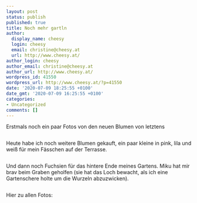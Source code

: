 ```yaml
---
layout: post
status: publish
published: true
title: Noch mehr gartln
author:
  display_name: cheesy
  login: cheesy
  email: christine@cheesy.at
  url: http://www.cheesy.at/
author_login: cheesy
author_email: christine@cheesy.at
author_url: http://www.cheesy.at/
wordpress_id: 41550
wordpress_url: http://www.cheesy.at/?p=41550
date: '2020-07-09 18:25:55 +0100'
date_gmt: '2020-07-09 16:25:55 +0100'
categories:
- Uncategorized
comments: []
---
```

<!-- wp:paragraph -->
Erstmals noch ein paar Fotos von den neuen Blumen von letztens
<!-- /wp:paragraph -->
<!-- wp:image {"id":41506} -->
<figure class="wp-block-image"><img src="{% link _fotos/leben-in-belfast/2020-2/blumen-im-garten/Gartln-001-3.jpg %}" alt="" class="wp-image-41506"></figure>
<!-- /wp:image -->
<!-- wp:paragraph -->
Heute habe ich noch weitere Blumen gekauft, ein paar kleine in pink, lila und weiß für mein Fässchen auf der Terrasse.
<!-- /wp:paragraph -->
<!-- wp:image {"id":41512} -->
<figure class="wp-block-image"><img src="{% link _fotos/leben-in-belfast/2020-2/blumen-im-garten/Gartln-007-2.jpg %}" alt="" class="wp-image-41512"></figure>
<!-- /wp:image -->
<!-- wp:paragraph -->
Und dann noch Fuchsien für das hintere Ende meines Gartens. Miku hat mir brav beim Graben geholfen (sie hat das Loch bewacht, als ich eine Gartenschere holte um die Wurzeln abzuzwicken).
<!-- /wp:paragraph -->
<!-- wp:image {"id":41509} -->
<figure class="wp-block-image"><img src="{% link _fotos/leben-in-belfast/2020-2/blumen-im-garten/Gartln-004-3.jpg %}" alt="" class="wp-image-41509"></figure>
<!-- /wp:image -->
<!-- wp:paragraph -->
Hier zu allen Fotos:
<!-- /wp:paragraph -->
<!-- wp:image {"id":41510,"linkDestination":"custom"} -->
<figure class="wp-block-image"><a href="http://www.cheesy.at/fotos/leben-in-belfast/2020-2/blumen-im-garten/"><img src="{% link _passets/2020-07-09-noch-mehr-gartln/Gartln-005-2.jpg %}" alt="" class="wp-image-41510"></a></figure>
<!-- /wp:image -->
<!-- wp:paragraph -->
<!-- /wp:paragraph -->
